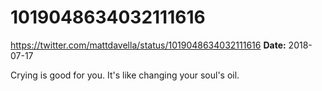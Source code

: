 # 1019048634032111616
https://twitter.com/mattdavella/status/1019048634032111616
**Date:** 2018-07-17

Crying is good for you. It's like changing your soul's oil.
